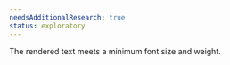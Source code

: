```yaml
---
needsAdditionalResearch: true
status: exploratory
---
```


The rendered text meets a minimum font size and weight.
